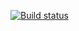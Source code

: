 [![Build status](https://ci.appveyor.com/api/projects/status/6sxgq4a5mn36i48u?svg=true)](https://ci.appveyor.com/project/b-nana/aqa2-3-1)
